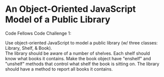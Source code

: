 An Object-Oriented JavaScript Model of a Public Library
====================================================

Code Fellows Code Challenge 1:

Use object-oriented JavaScript to model a public library (w/ three classes: Library, Shelf, & Book).  
The library should be aware of a number of shelves. Each shelf should know what books it contains. Make the book object have "enshelf" and "unshelf" methods that control what shelf the book is sitting on. The library should have a method to report all books it contains.
